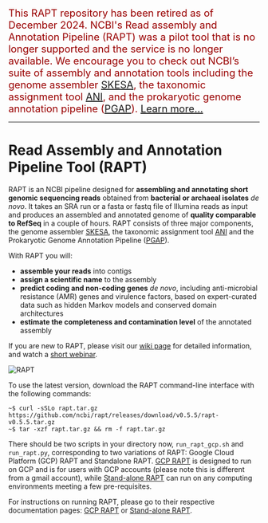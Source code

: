 <span style="color: #900; font-size: 15pt">This RAPT repository has been retired as of December 2024. NCBI's Read assembly and Annotation Pipeline (RAPT) was a pilot tool that is no longer supported and the service is no longer available. We encourage you to check out NCBI’s suite of assembly and annotation tools including the genome assembler [SKESA](https://pubmed.ncbi.nlm.nih.gov/30286803/), the taxonomic assignment tool [ANI](https://pubmed.ncbi.nlm.nih.gov/29792589/), and the prokaryotic genome annotation pipeline ([PGAP](https://pubmed.ncbi.nlm.nih.gov/33270901/)). [Learn more...](https://ncbiinsights.ncbi.nlm.nih.gov/2024/09/16/rapt-to-retire-december-2024/)</span>

---

# Read Assembly and Annotation Pipeline Tool (RAPT)

RAPT is an NCBI pipeline designed for **assembling and annotating short genomic sequencing reads** obtained from **bacterial or archaeal isolates** *de novo*. It takes an SRA run or a fasta or fastq file of Illumina reads as input and produces an assembled and annotated genome of **quality comparable to RefSeq** in a couple of hours. 
RAPT consists of three major components, the genome assembler [SKESA](https://github.com/ncbi/SKESA), the taxonomic assignment tool [ANI](https://pubmed.ncbi.nlm.nih.gov/29792589/) and the Prokaryotic Genome Annotation Pipeline ([PGAP](https://github.com/ncbi/pgap)).

With RAPT you will:<br>
* **assemble your reads** into contigs<br>
* **assign a scientific name** to the assembly<br>
* **predict coding and non-coding genes** *de novo*, including anti-microbial resistance (AMR) genes and virulence factors, based on expert-curated data such as hidden Markov models and conserved domain architectures<br>
* **estimate the completeness and contamination level** of the annotated assembly<br>

If you are new to RAPT, please visit our [wiki page](https://github.com/ncbi/rapt/wiki) for detailed information, and watch a [short webinar](https://www.youtube.com/watch?v=7trM1pKAVXQ).

![RAPT](RAPT_context_Apr2022.png)

To use the latest version, download the RAPT command-line interface with the following commands:
```
~$ curl -sSLo rapt.tar.gz https://github.com/ncbi/rapt/releases/download/v0.5.5/rapt-v0.5.5.tar.gz
~$ tar -xzf rapt.tar.gz && rm -f rapt.tar.gz
```


There should be two scripts in your directory now, `run_rapt_gcp.sh` and `run_rapt.py`, corresponding to two variations of RAPT:  Google Cloud Platform (GCP) RAPT and Standalone RAPT. [GCP RAPT](https://github.com/ncbi/rapt/wiki/GCP_RAPT_doc) is designed to run on GCP and is for users with GCP accounts (please note this is different from a gmail account), while [Stand-alone RAPT](https://github.com/ncbi/rapt/wiki/Standalone_RAPT_doc) can run on any computing environments meeting a few pre-requisites.

For instructions on running RAPT, please go to their respective documentation pages: [GCP RAPT](https://github.com/ncbi/rapt/wiki/GCP_RAPT_doc) or [Stand-alone RAPT](https://github.com/ncbi/rapt/wiki/Standalone_RAPT_doc).
